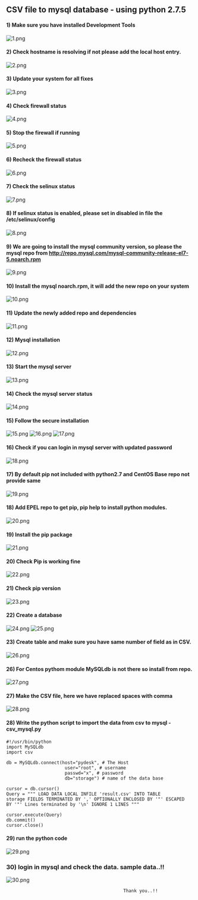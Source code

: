## CSV file to mysql database - using python 2.7.5
#### 1) Make sure you have installed Development Tools
![1.png](1.png?raw=true "Title")

#### 2) Check hostname is resolving if not please add the local host entry.
![2.png](2.png?raw=true "Title")

#### 3) Update your system for all fixes
![3.png](3.png?raw=true "Title")

#### 4) Check firewall status
![4.png](4.png?raw=true "Title")

#### 5) Stop the firewall if running
![5.png](5.png?raw=true "Title")

#### 6) Recheck the firewall status
![6.png](6.png?raw=true "Title")

#### 7) Check the selinux status
![7.png](7.png?raw=true "Title")

#### 8) If selinux status is enabled, please set in disabled in file the /etc/selinux/config
![8.png](8.png?raw=true "Title")

#### 9) We are going to install the mysql community version, so please the mysql repo from http://repo.mysql.com/mysql-community-release-el7-5.noarch.rpm
![9.png](9.png?raw=true "Title")

#### 10) Install the mysql noarch.rpm, it will add the new repo on your system
![10.png](10.png?raw=true "Title")

#### 11) Update the newly added repo and dependencies
![11.png](11.png?raw=true "Title")

#### 12) Mysql installation
![12.png](12.png?raw=true "Title")

#### 13) Start the mysql server
![13.png](13.png?raw=true "Title")

#### 14) Check the mysql server status
![14.png](14.png?raw=true "Title")

#### 15) Follow the secure installation
![15.png](15.png?raw=true "Title")
![16.png](16.png?raw=true "Title")
![17.png](17.png?raw=true "Title")

#### 16) Check if you can login in mysql server with updated password
![18.png](18.png?raw=true "Title")

#### 17) By default pip not included with python2.7 and CentOS Base repo not provide same
![19.png](19.png?raw=true "Title")

#### 18) Add EPEL repo to get pip, pip help to install python modules.
![20.png](20.png?raw=true "Title")

#### 19) Install the pip package
![21.png](21.png?raw=true "Title")

#### 20) Check Pip is working fine
![22.png](22.png?raw=true "Title")

#### 21) Check pip version 
![23.png](23.png?raw=true "Title")

#### 22) Create a database
![24.png](24.png?raw=true "Title")
![25.png](25.png?raw=true "Title")

#### 23) Create table and make sure you have same number of field as in  CSV.
![26.png](26.png?raw=true "Title")

#### 26) For Centos pythom module MySQLdb is not there so install from repo.
![27.png](27.png?raw=true "Title")

#### 27) Make the CSV file, here we have replaced spaces with comma
![28.png](28.png?raw=true "Title")

#### 28) Write the python script to import the data from csv to mysql - csv_mysql.py
    #!/usr/bin/python
    import MySQLdb
    import csv

    db = MySQLdb.connect(host="pydesk", # The Host
                          user="root", # username
                          passwd="x", # password
                          db="storage") # name of the data base

    cursor = db.cursor()
    Query = """ LOAD DATA LOCAL INFILE 'result.csv' INTO TABLE
    storage FIELDS TERMINATED BY ',' OPTIONALLY ENCLOSED BY '"' ESCAPED
    BY '"' Lines terminated by '\n' IGNORE 1 LINES """

    cursor.execute(Query)
    db.commit()
    cursor.close()

#### 29) run the python code
![29.png](29.png?raw=true "Title")

### 30) login in mysql and check the data. sample data..!!
![30.png](30.png?raw=true "Title")

                                                Thank you..!!
